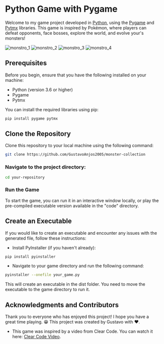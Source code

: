 # Python Game with Pygame

Welcome to my game project developed in [Python](https://www.python.org/), using the [Pygame](https://www.pygame.org/news) and [Pytmx](https://pytmx.readthedocs.io/en/latest/) libraries.
This game is inspired by Pokémon, where players can defeat opponents, face bosses, explore the world, and evolve your's monsters!

![monstro_1](https://github.com/user-attachments/assets/902d35dd-502f-49bf-b091-be84a75597d0)
![monstro_2](https://github.com/user-attachments/assets/64ef5cb5-cc00-46bd-b418-17f988a8b81a)
![monstro_3](https://github.com/user-attachments/assets/802036dc-8ec5-417d-9888-075b98e9f2bb)
![monstro_4](https://github.com/user-attachments/assets/22ebb7dd-cfbd-46d8-bc69-238cdb20923f)


## Prerequisites

Before you begin, ensure that you have the following installed on your machine:

- Python (version 3.6 or higher)
- Pygame
- Pytmx

You can install the required libraries using pip:

```bash
pip install pygame pytmx

```

## Clone the Repository

Clone this repository to your local machine using the following command:

```bash
git clone https://github.com/GustavoAnjos2005/monster-collection

```
### Navigate to the project directory:

```bash
cd your-repository
```

### Run the Game

To start the game, you can run it in an interactive window locally, or play the pre-compiled executable version available in the "code" directory.

## Create an Executable

If you would like to create an executable and encounter any issues with the generated file, follow these instructions:
- Install PyInstaller (if you haven't already):

```bash
pip install pyinstaller

```

- Navigate to your game directory and run the following command:

```bash
pyinstaller --onefile your_game.py

```

This will create an executable in the dist folder. You need to move the executable to the game directory to run it.

## Acknowledgments and Contributors

Thank you to everyone who has enjoyed this project! I hope you have a great time playing. 😁 This project was created by Gustavo with ❤️.

- This game was inspired by a video from Clear Code. You can watch it here: [Clear Code Video](https://www.youtube.com/watch?v=fo4e3njyGy0).
